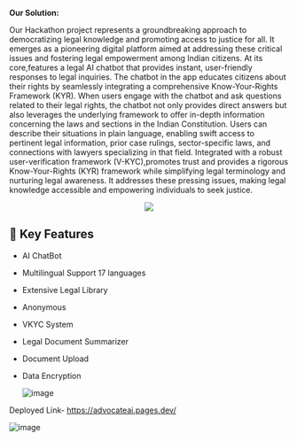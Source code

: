 

<b>Our Solution:</b> 
<p>Our Hackathon project represents a groundbreaking approach to democratizing legal knowledge and promoting access to justice for all. It emerges as a pioneering digital platform aimed at addressing these critical issues and fostering legal empowerment among Indian citizens. At its core,features a legal AI chatbot that provides instant, user-friendly responses to legal inquiries. The chatbot in the app educates citizens about their rights by seamlessly integrating a comprehensive Know-Your-Rights Framework (KYR). When users engage with the chatbot and ask questions related to their legal rights, the chatbot not only provides direct answers but also leverages the underlying framework to offer in-depth information concerning the laws and sections in the Indian Constitution. Users can describe their situations in plain language, enabling swift access to pertinent legal information, prior case rulings, sector-specific laws, and connections with lawyers specializing in that field. Integrated with a robust user-verification framework (V-KYC),promotes trust and provides a rigorous Know-Your-Rights (KYR) framework while simplifying legal terminology and nurturing legal awareness. It addresses these pressing issues, making legal knowledge accessible and empowering individuals to seek justice.</p>



<p align="center"><img src= 'https://capsule-render.vercel.app/api?type=rect&color=gradient&height=2.5'/></p>
  
## :dart: Key Features
- AI ChatBot
- Multilingual Support 17 languages
- Extensive Legal Library
- Anonymous
- VKYC System
- Legal Document Summarizer
- Document Upload
- Data Encryption

  ![image](https://github.com/user-attachments/assets/d9bff6a0-4e17-4703-8baf-9502a64e9951)


Deployed Link- https://advocateai.pages.dev/

![image](https://github.com/user-attachments/assets/a6ab148d-3c7b-4f56-80e5-75f183cb485f)


